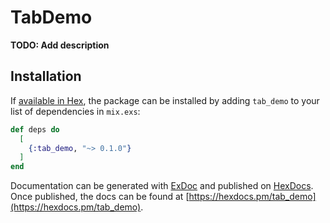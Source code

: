 # TabDemo

**TODO: Add description**

## Installation

If [available in Hex](https://hex.pm/docs/publish), the package can be installed
by adding `tab_demo` to your list of dependencies in `mix.exs`:

```elixir
def deps do
  [
    {:tab_demo, "~> 0.1.0"}
  ]
end
```

Documentation can be generated with [ExDoc](https://github.com/elixir-lang/ex_doc)
and published on [HexDocs](https://hexdocs.pm). Once published, the docs can
be found at [https://hexdocs.pm/tab_demo](https://hexdocs.pm/tab_demo).

